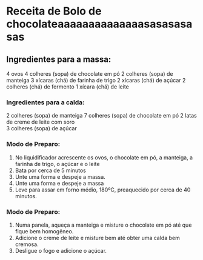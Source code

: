 # Receita de Bolo de chocolateaaaaaaaaaaaaaasasasasasas

## Ingredientes para a massa:

4 ovos
4 colheres (sopa) de chocolate em pó
2 colheres (sopa) de manteiga 
3 xícaras (chá) de farinha de trigo 
2 xícaras (chá) de açúcar 
2 colheres (chá) de fermento
1 xícara (chá) de leite

### Ingredientes para a calda:

2 colheres (sopa) de manteiga
7 colheres (sopa) de chocolate em pó
2 latas de creme de leite com soro                                        
3 colheres (sopa) de açúcar

### Modo de Preparo:

1. No liquidificador acrescente os ovos, o chocolate em pó, a manteiga, a farinha de trigo, o açúcar e o leite
2. Bata por cerca de 5 minutos 
3. Unte uma forma e despeje a massa. 
4. Unte uma forma e despeje a massa
5. Leve para assar em forno médio, 180ºC, preaquecido por cerca de 40 minutos.

### Modo de Preparo:

1. Numa panela, aqueça a manteiga e misture o chocolate em pó até que fique bem homogêneo.
2. Adicione o creme de leite e misture bem até obter uma calda bem cremosa.
3. Desligue o fogo e adicione o açúcar.
